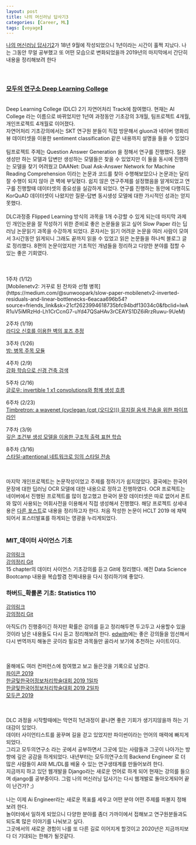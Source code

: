 ```yaml
---
layout: post
title: 나의 머신러닝 답사기3
categories: [Career, ML]
tags: [voyage]
---
```


[나의 머신러닝 답사기2](https://parksunwoo.github.io/ml_voyage2/)가 18년 9월에 작성되었으니 1년이라는 시간이 훌쩍 지났다. 나는 그동안 무얼 공부했고 또 어떤 모습으로 변화되었을까 2019년의 마지막에서 간단히 내용을 정리해보려 한다
<br><br><br>


### [모두의 연구소 Deep Learning College](http://aic.yangjaehub.com/)
<br>
Deep Learning College (DLC) 2기 자연어처리 Track에 참여했다. 현재는 AI College 라는 이름으로 바뀌었지만 1년여 과정동안 기초강의 3개월, 팀프로젝트 4개월, 개인프로젝트 4개월로 이어졌다.<br>
자연어처리 기초강의에서는 SKT 연구원 분들이 직접 방문해서 gluon과 네이버 영화리뷰 데이터셋을 이용한 sentiment classification 같은 내용까지 설명을 들을 수 있었다<br><br>
 팀프로젝트 주제는 Question Answer Generation 을 정해서 연구를 진행했다. 질문생성만 하는 모델과 답변만 생성하는 모델들은 찾을 수 있었지만 이 둘을 동시에 진행하는 모델을 찾기 어려웠고 DAANet: Dual Ask-Answer Network for Machine Reading Comprehension 이라는 논문과 코드를 찾아 수행해보았으나 논문과는 달리 잘 수행이 되지 않아 큰 벽에 부딪혔다. 쉽지 않은 연구주제를 설정했음을 알게되었고 연구를 진행할때 데이터셋의 중요성을 실감하게 되었다. 연구를 진행하는 동안에 다행히도 KorQuAD 데이터셋이 나왔지만 질문-답변 동시생성 모델에 대한 가시적인 성과는 얻지 못했다.<br><br>
 DLC과정중 Flipped Learning 방식의 과목을 1개 수강할 수 있게 되는데 마지막 과제인 개인논문을 잘 작성하기 위한 준비로 좋은 논문들을 읽고 싶어 Slow Paper 라는 딥러닝 논문읽기 과목을 수강하게 되었다. 혼자서는 읽기 어려운 논문을 여러 사람이 모여서 3시간동안 읽게되니 그래도 끝까지 읽을 수 있었고 읽은 논문들을 하나씩 블로그 글로 정리했다. 8편의 논문이었지만 기초적인 개념들을 정리하고 다양한 분야를 접할 수 있는 좋은 기회였다.<br> 
<br><br><br>
1주차 (1/12)<br>
[Mobilenetv2: 거꾸로 된 잔차와 선형 병목](https://medium.com/@sunwoopark/slow-paper-mobilenetv2-inverted-residuals-and-linear-bottlenecks-6eacaa696b54?source=friends_link&sk=21cf2623994618735bfc94bdf13034c0&fbclid=IwAR1uV5iMRzHd-Lh1CrCcnG7-uYd47QSaHAv3rCEAYS1DZ6iRrzRuwu-9UeM)

2주차 (1/19)<br>
[라디오 신호를 이용한 벽의 포즈 추정](https://medium.com/@sunwoopark/slow-paper-through-wall-human-pose-estimation-using-radio-signals-47b76a76ec59?source=friends_link&sk=dcd82f35919a9315a99b3799e6bc93b2&fbclid=IwAR0xUqU6676ImMHydRrf9zEvSTqyBR-0SRfShgXjMqUlq5tE7eQSVLigJq0)

3주차 (1/26)<br>
[밤: 병목 주목 모듈](https://medium.com/@sunwoopark/slow-paper-bam-bottleneck-attention-module-abbf680a869?source=friends_link&sk=66bd689843e28ed0c3b6b2b3a9783441&fbclid=IwAR3lRgNDKV4tS9bvT9gowwKAUJZNxdl1C4Olvic2O5QuKavnTIyEuMZ-2EY)

4주차 (2/9)<br>
[강화 학습으로 신경 건축 검색](https://medium.com/@sunwoopark/slow-paper-neural-architecture-search-with-reinforcement-learning-6de601560522?source=friends_link&sk=148ff3d2b667cf753ce01118ac74e95a&fbclid=IwAR2KQvBx-OUjJbHhqI7HmYRN1EoBVAXSWlYCIKWyhSGMOgWkHJaRU5rQyvo)

5주차 (2/16)<br>
[글로우: invertible 1 x1 convolutions와 함께 생성 흐름](https://medium.com/@sunwoopark/slow-paper-glow-generative-flow-with-invertible-1x1-convolutions-837710116939?source=friends_link&sk=285d1ae8885cc78bfb431630974c562f&fbclid=IwAR36cppOT36VDyPeLkp0g1V04gHdvuxmVRPWqyiZwW_CePY3XrhgBQq3tAs)

6주차 (2/23)<br>
[Timbretron: a wavenet (cyclegan (cqt (오디오))) 뮤지컬 음색 전송을 위한 파이프라인](https://medium.com/@sunwoopark/slow-paper-timbretron-a-wavenet-cyclegan-cqt-audio-pipeline-for-musical-timbre-transfer-7b41f90ab62c?source=friends_link&sk=a62a878834a1a7b50471e49a2b655d72&fbclid=IwAR0puM65gkNOs8dqLA0w0VMTACmuJ06j1qBSvjI8zBV1sDoByFkHqPFroGc)

7주차 (3/9)<br>
[깊은 조건부 생성 모델을 이용한 구조적 출력 표현 학습](https://medium.com/@sunwoopark/slow-paper-learning-structured-output-representation-using-deep-conditional-generative-models-692b8dd69cf6?source=friends_link&sk=eac89c7de7beb958b045cdfce9a79afa&fbclid=IwAR2RslBeUpj2SA8EbCah7NeaKpoLgyyoybBozZgzlVUrjK-Btkx3IFEC6_0)

8주차 (3/16)<br>
[스타일-attentional 네트워크로 임의 스타일 전송](https://medium.com/@sunwoopark/slow-paper-arbitrary-style-transfer-with-style-attentional-networks-8e0c3206168e?source=friends_link&sk=fa81992704dc7414b3a0142d8271afd0&fbclid=IwAR38horX6UnN-UFyi-IA4E2Z3nywszsdGrY7JlNjsxVByufR2r-v1ePPD8M)
<br><br><br>

마지막 개인프로젝트는 논문작성이었고 주제를 정하기가 쉽지않았다. 결국에는 한국어문장에 대한 딥러닝 OCR 모델에 대한 내용으로 정하고 진행하였다. OCR 프로젝트는 네이버에서 진행된 프로젝트를 많이 참고했고 한국어 문장 데이터셋은 따로 없어서 폰트와 많이 사용되는 어휘사전을 이용해서 직접 생성해서 진행했다. 해당 프로젝트 상세내용은 [다른 포스트](https://parksunwoo.github.io/ocr_kor1/)로 내용을 정리하고자 한다. 처음 작성한 논문이 HCLT 2019 에 채택되어서 포스터발표를 하게되는 영광을 누리게되었다.
<br><br>


### MIT_데이터 사이언스 기초
[강의링크](https://www.edwith.org/datascience/lecture/33888/)<br>
[강의정리 Git](https://github.com/parksunwoo/TIL/blob/master/data-science/README.md)<br>
15 chapter의 데이터 사이언스 기초강의를 듣고 Git에 정리했다. 예전 Data Science Bootcamp 내용을 복습할겸 전체내용을 다시 정리하기에 좋았다. 
<br>

### 하버드_확률론 기초: Statistics 110
[강의링크](https://www.edwith.org/harvardprobability/joinLectures/17924)<br>
[강의정리 Git](https://github.com/parksunwoo/TIL/blob/master/statistics/README.md)<br>

아직도(?) 진행중이긴 하지만 확률은 강의를 듣고 정리해두면 두고두고 사용할수 있을 것이라 남은 내용들도 다시 듣고 정리해보려 한다.
[edwith](https://www.edwith.org/)에는 좋은 강의들을 엄선해서 다시 번역까지 해놓은 곳이라 필요한 과목들만 골라서 보기에 추천하는 사이트이다.

<br><br>
올해에도 여러 컨퍼런스에 참여했고 보고 들은것을 기록으로 남겼다.<br>
[파이콘 2019](https://parksunwoo.github.io/pyconkr2019/)<br>
[한글및한국어정보처리학술대회 2019 1일차](https://parksunwoo.github.io/HCLT2019_day1/)<br>
[한글및한국어정보처리학술대회 2019 2일차](https://parksunwoo.github.io/HCLT2019_day2/)<br>
[모두콘 2019](https://parksunwoo.github.io/moducon2019/)

<br><br>
DLC 과정을 시작할때에는 막연히 1년과정이 끝나면 좋은 기회가 생기지않을까 하는 기대감이 있었다.<br> 
데이터 사이언티스트를 꿈꾸며 길을 걷고 있었지만 파이썬이라는 언어의 매력에 빠지게 되었다.<br> 
그리고 모두의연구소 라는 곳에서 공부하면서 그곳에 있는 사람들과 그곳이 나아가는 방향에 깊은 공감을 하게되었다. 내년부터는 모두의연구소의 Backend Engineer 로 더 많은 사람들이 AI와 ML/DL를 배울 수 있는 연구생태계를 만들어보려 한다.<br>
 지금까지 하고 있던 웹개발을 Django라는 새로운 언어로 하게 되어 현재는 강의를 들으며  django를 공부중이다. 그럼 나의 머신러닝 답사기는 다시 웹개발로 돌아오게되어 끝이 난건가? ;)
<br><br>
 나는 이제 Ai Engineer라는 새로운 목표를 세우고 어떤 분야 어떤 주제를 파볼지 정해보려 한다.<br> 
놀이터에서 일하게 되었으니 다양한 분야를 좀더 가까이에서 접해보고 연구원분들과도 되도록 많은 이야기를 나눠보고 싶다.<br> 
그곳에서의 새로운 경험이 나를 또 다른 길로 이어지게 할것이고 2020년은 지금까지보다 더 기대되는 한해가 될것같다.<br><br><br>



















 



